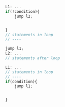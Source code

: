 
```javascript
L1: ...
if(!condition){
    jump l2;


}
// statements in loop
// ----

jump l1;
L2: ...
// statements after loop
```


```javascript
L1: ...
// statements in loop
// ----
if(condition){
    jump l1;


}


```


